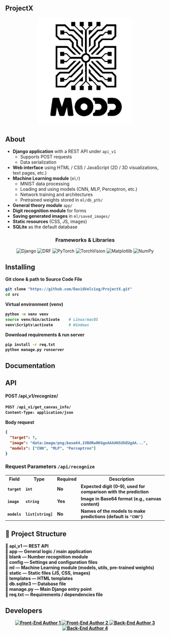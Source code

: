 ## ProjectX
<p align="center">
  <img src="https://github.com/DavidVelciug/ProjectX/blob/master/static/img/%D0%91%D0%B5%D0%B7%D1%8B%D0%BC%D1%8F%D0%BD%D0%BD%D1%8B%D0%B9.png" alt="Logo" width="300">
</p>

## About

- **Django application** with a REST API under `api_v1`
  - Supports POST requests
  - Data serialization
- **Web interface** using HTML / CSS / JavaScript (2D / 3D visualizations, text pages, etc.)
- **Machine Learning module** (`ml/`)
  - MNIST data processing
  - Loading and using models (CNN, MLP, Perceptron, etc.)
  - Network training and architectures
  - Pretrained weights stored in `ml/db_pth/`
- **General theory module** `app/`
- **Digit recognition module** for forms
- **Saving generated images** in `ml/saved_images/`
- **Static resources** (CSS, JS, images)
- **SQLite** as the default database

<h3 align="center">Frameworks & Libraries</h3>
<p align="center">
  <img src="https://img.shields.io/badge/Django-092E20?style=for-the-badge&logo=django&logoColor=white" alt="Django">
  <img src="https://img.shields.io/badge/Django REST-ff1709?style=for-the-badge&logo=django&logoColor=white" alt="DRF">
  <img src="https://img.shields.io/badge/PyTorch-EE4C2C?style=for-the-badge&logo=pytorch&logoColor=white" alt="PyTorch">
  <img src="https://img.shields.io/badge/TorchVision-FF6F00?style=for-the-badge&logo=python&logoColor=white" alt="TorchVision">
  <img src="https://img.shields.io/badge/Matplotlib-11557C?style=for-the-badge&logo=matplotlib&logoColor=white" alt="Matplotlib">
  <img src="https://img.shields.io/badge/NumPy-013243?style=for-the-badge&logo=numpy&logoColor=white" alt="NumPy">
</p>

## Installing 
<b>Git clone & path to Source Code File<b>

 ```bash
 git clone "https://github.com/DavidVelciug/ProjectX.git"
 cd src
 ```
<b>Virtual environment (venv)</b>
```bash
python -m venv venv
source venv/bin/activate    # Linux/macOS
venv\Scripts\activate       # Windows
```
<b>Download requirements & run server</b>
```bash
pip install -r req.txt
python manage.py runserver
```
## Documentation

## API
<h4>POST /api_v1/recognize/</h4>

```bash
POST /api_v1/get_canvas_info/
Content-Type: application/json
```
<b>Body request</b>
```json
{
  "target": 7,
  "image": "data:image/png;base64,iVBORw0KGgoAAAANSUhEUgAA...", 
  "models": ["CNN", "MLP", "Perceptron"]
}
```
<h3>Request Parameters <code>/api/recognize</code></h3>

<table>
  <tr>
    <th>Field</th>
    <th>Type</th>
    <th>Required</th>
    <th>Description</th>
  </tr>
  <tr>
    <td><code>target</code></td>
    <td><code>int</code></td>
    <td>No</td>
    <td>Expected digit (0–9), used for comparison with the prediction</td>
  </tr>
  <tr>
    <td><code>image</code></td>
    <td><code>string</code></td>
    <td>Yes</td>
    <td>Image in Base64 format (e.g., canvas content)</td>
  </tr>
  <tr>
    <td><code>models</code></td>
    <td><code>list[string]</code></td>
    <td>No</td>
    <td>Names of the models to make predictions (default is <code>"CNN"</code>)</td>
  </tr>
</table>

## 📂 Project Structure
📁 **api_v1**      — REST API  
📁 **app**         — General logic / main application  
📁 **blank**       — Number recognition module  
📁 **config**      — Settings and configuration files  
📁 **ml**          — Machine Learning module (models, utils, pre-trained weights)  
📁 **static**      — Static files (JS, CSS, images)  
📁 **templates**   — HTML templates  
📄 **db.sqlite3**  — Database file  
📄 **manage.py**   — Main Django entry point  
📄 **req.txt**     — Requirements / dependencies file

## Developers
<p align="center">
  <a href="https://github.com/DavidVelciug">
    <img src="https://img.shields.io/badge/Front--End_Author_1-000000?style=for-the-badge&logo=github&logoColor=white" alt="Front-End Author 1">
  </a>
  <a href="https://github.com/DavidVelciug">
    <img src="https://img.shields.io/badge/Front--End_Author_2-555555?style=for-the-badge&logo=github&logoColor=white" alt="Front-End Author 2">
  </a>
  <a href="https://github.com/DavidVelciug">
    <img src="https://img.shields.io/badge/Back--End_Author_3-888888?style=for-the-badge&logo=github&logoColor=white" alt="Back-End Author 3">
  </a>
  <a href="https://github.com/DavidVelciug">
    <img src="https://img.shields.io/badge/Back--End_Author_4-AAAAAA?style=for-the-badge&logo=github&logoColor=white" alt="Back-End Author 4">
  </a>
</p>

